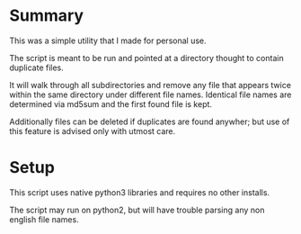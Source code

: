 # Summary
This was a simple utility that I made for personal use.

The script is meant to be run and pointed at a directory thought to contain duplicate files. 

It will walk through all subdirectories and remove any file that appears twice within the same directory under different file names. Identical file names are determined via md5sum and the first found file is kept.

Additionally files can be deleted if duplicates are found anywher; but use of this feature is advised only with utmost care.

# Setup

This script uses native python3 libraries and requires no other installs.

The script may run on python2, but will have trouble parsing any non english file names.

